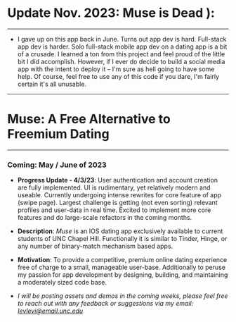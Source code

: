 # Update Nov. 2023: Muse is Dead ):
---
- I gave up on this app back in June. Turns out app dev is hard. Full-stack app dev is harder. Solo full-stack mobile app dev on a dating app is a bit of a crusade. I learned a ton from this project and feel proud of the little bit I did accomplish. However, if I ever do decide to build a social media app with the intent to deploy it – I'm sure as hell going to have some help. Of course, feel free to use any of this code if you dare, I'm fairly certain it's all unusable.

---

# Muse: A Free Alternative to Freemium Dating
--- 
### Coming: May / June of 2023

- **Progress Update - 4/3/23**: User authentication and account creation are fully implemented. UI is rudimentary, yet relatively modern and useable. Currently undergoing intense rewrites for core feature of app (swipe page). Largest challenge is getting (not even sorting) relevant profiles and user-data in real time. Excited to implement more core features and do large-scale refactors in the coming months.

- **Description**: *Muse* is an IOS dating app exclusively available to current students of UNC Chapel Hill. Functionally it is similar to Tinder, Hinge, or any number of binary-match mechanism based apps.
- **Motivation**: To provide a competitive, premium online dating experience free of charge to a small, manageable user-base. Additionally to peruse my passion for app development by designing, building, and maintaining a moderately sized code base.

- *I will be posting assets and demos in the coming weeks, please feel free to reach out with any feedback or suggestions via my email: levlevi@email.unc.edu*

